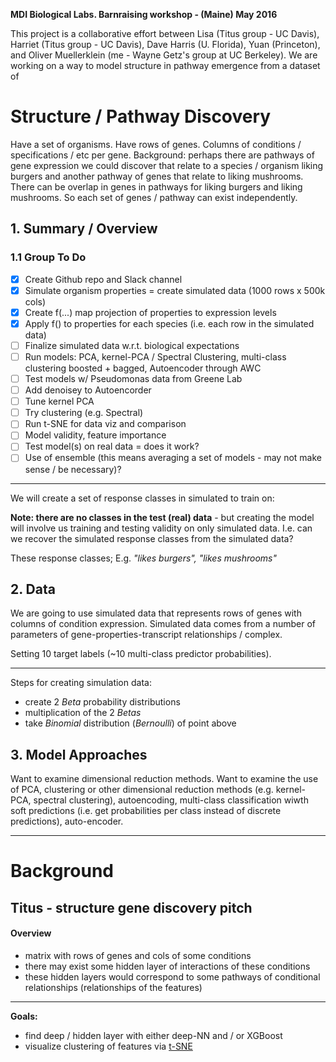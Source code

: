 <strong>MDI Biological Labs. Barnraising workshop - (Maine) May 2016</strong>

This project is a collaborative effort between Lisa (Titus group - UC Davis), Harriet (Titus group - UC Davis), Dave Harris (U. Florida), Yuan (Princeton), and Oliver Muellerklein (me - Wayne Getz's group at UC Berkeley). We are working on a way to model structure in pathway emergence from a dataset of

# Structure / Pathway Discovery

Have a set of organisms. Have rows of genes. Columns of conditions / specifications / etc per gene. Background: perhaps there are pathways of gene expression we could discover that relate to a species / organism liking burgers and another pathway of genes that relate to liking mushrooms. There can be overlap in genes in pathways for liking burgers and liking mushrooms. So each set of genes / pathway can exist independently.

## 1. Summary / Overview

### 1.1 Group To Do

- [X] Create Github repo and Slack channel
- [X] Simulate organism properties = create simulated data (1000 rows x 500k cols)
- [X] Create f(...) map projection of properties to expression levels
- [X] Apply f() to properties for each species (i.e. each row in the simulated data)
- [ ] Finalize simulated data w.r.t. biological expectations 
- [ ] Run models: PCA, kernel-PCA / Spectral Clustering, multi-class clustering boosted + bagged, Autoencoder through AWC
- [ ] Test models w/ Pseudomonas data from Greene Lab 
- [ ] Add denoisey to Autoencorder
- [ ] Tune kernel PCA
- [ ] Try clustering (e.g. Spectral)
- [ ] Run t-SNE for data viz and comparison
- [ ] Model validity, feature importance
- [ ] Test model(s) on real data = does it work?
- [ ] Use of ensemble (this means averaging a set of models - may not make sense / be necessary)?

<hr>

We will create a set of response classes in simulated to train on:

**Note: there are no classes in the test (real) data** - but creating the model will involve us training and testing validity on only simulated data. I.e. can we recover the simulated response classes from the simulated data?

These response classes;
E.g. *"likes burgers", "likes mushrooms"*

## 2. Data

We are going to use simulated data that represents rows of genes with columns of condition expression. Simulated data comes from a number of parameters of gene-properties-transcript relationships / complex.

Setting 10 target labels (~10 multi-class predictor probabilities).

<hr>

Steps for creating simulation data:

* create 2 _Beta_ probability distributions
* multiplication of the 2 _Betas_
* take *Binomial* distribution (*Bernoulli*) of point above

## 3. Model Approaches

Want to examine dimensional reduction methods. Want to examine the use of PCA, clustering or other dimensional reduction methods (e.g. kernel-PCA, spectral clustering), autoencoding, multi-class classification wiwth soft predictions (i.e. get probabilities per class instead of discrete predictions), auto-encoder.

<hr>

# Background

## Titus - structure gene discovery pitch

#### Overview

- matrix with rows of genes and cols of some conditions
- there may exist some hidden layer of interactions of these conditions
- these hidden layers would correspond to some pathways of conditional relationships (relationships of the features)

<hr>

<strong>Goals:</strong>

- find deep / hidden layer with either deep-NN and / or XGBoost
- visualize clustering of features via [t-SNE](https://lvdmaaten.github.io/tsne/)
